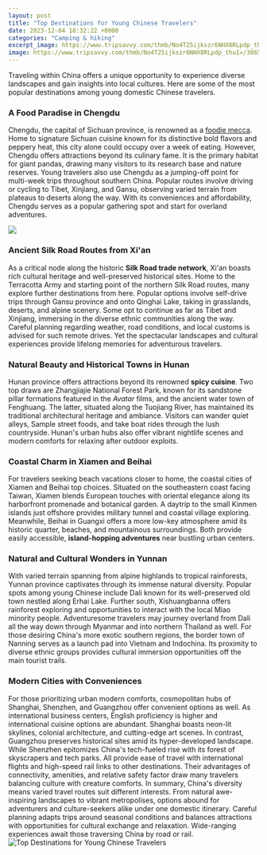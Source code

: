 ```yaml
---
layout: post
title: "Top Destinations for Young Chinese Travelers"
date: 2023-12-04 18:32:22 +0000
categories: "Camping & hiking"
excerpt_image: https://www.tripsavvy.com/thmb/No4T25ijkszr6NHX8RLpdp_thuI=/3865x2576/filters:fill(auto,1)/illuminated-chenghuang-pagoda-against-west-lake-hangzhou-china-849806970-5b0aecbba474be003707ba1d.jpg
image: https://www.tripsavvy.com/thmb/No4T25ijkszr6NHX8RLpdp_thuI=/3865x2576/filters:fill(auto,1)/illuminated-chenghuang-pagoda-against-west-lake-hangzhou-china-849806970-5b0aecbba474be003707ba1d.jpg
---
```


Traveling within China offers a unique opportunity to experience diverse landscapes and gain insights into local cultures. Here are some of the most popular destinations among young domestic Chinese travelers.
### A Food Paradise in Chengdu
Chengdu, the capital of Sichuan province, is renowned as a [foodie mecca](https://thelivenews.github.io/2023-11-25-understanding-jamaican-nationality-ethnicity-and-ancestry/). Home to signature Sichuan cuisine known for its distinctive bold flavors and peppery heat, this city alone could occupy over a week of eating. However, Chengdu offers attractions beyond its culinary fame. It is the primary habitat for giant pandas, drawing many visitors to its research base and nature reserves. Young travelers also use Chengdu as a jumping-off point for multi-week trips throughout southern China. Popular routes involve driving or cycling to Tibet, Xinjiang, and Gansu, observing varied terrain from plateaus to deserts along the way. With its conveniences and affordability, Chengdu serves as a popular gathering spot and start for overland adventures.

![](https://cyberianstech.com/wp-content/uploads/2017/07/travel-china.jpg)
### Ancient Silk Road Routes from Xi'an
As a critical node along the historic **Silk Road trade network**, Xi'an boasts rich cultural heritage and well-preserved historical sites. Home to the Terracotta Army and starting point of the northern Silk Road routes, many explore further destinations from here. Popular options involve self-drive trips through Gansu province and onto Qinghai Lake, taking in grasslands, deserts, and alpine scenery. Some opt to continue as far as Tibet and Xinjiang, immersing in the diverse ethnic communities along the way. Careful planning regarding weather, road conditions, and local customs is advised for such remote drives. Yet the spectacular landscapes and cultural experiences provide lifelong memories for adventurous travelers. 
### Natural Beauty and Historical Towns in Hunan
Hunan province offers attractions beyond its renowned **spicy cuisine**. Two top draws are Zhangjiajie National Forest Park, known for its sandstone pillar formations featured in the _Avatar_ films, and the ancient water town of Fenghuang. The latter, situated along the Tuojiang River, has maintained its traditional architectural heritage and ambiance. Visitors can wander quiet alleys, Sample street foods, and take boat rides through the lush countryside. Hunan's urban hubs also offer vibrant nightlife scenes and modern comforts for relaxing after outdoor exploits.
### Coastal Charm in Xiamen and Beihai
For travelers seeking beach vacations closer to home, the coastal cities of Xiamen and Beihai top choices. Situated on the southeastern coast facing Taiwan, Xiamen blends European touches with oriental elegance along its harborfront promenade and botanical garden. A daytrip to the small Kinmen islands just offshore provides military tunnel and coastal village exploring. Meanwhile, Beihai in Guangxi offers a more low-key atmosphere amid its historic quarter, beaches, and mountainous surroundings. Both provide easily accessible, **island-hopping adventures** near bustling urban centers.
### Natural and Cultural Wonders in Yunnan
With varied terrain spanning from alpine highlands to tropical rainforests, Yunnan province captivates through its immense natural diversity. Popular spots among young Chinese include Dali known for its well-preserved old town nestled along Erhai Lake. Further south, Xishuangbanna offers rainforest exploring and opportunities to interact with the local Miao minority people. Adventuresome travelers may journey overland from Dali all the way down through Myanmar and into northern Thailand as well. For those desiring China's more exotic southern regions, the border town of Nanning serves as a launch pad into Vietnam and Indochina. Its proximity to diverse ethnic groups provides cultural immersion opportunities off the main tourist trails.
### Modern Cities with Conveniences
For those prioritizing urban modern comforts, cosmopolitan hubs of Shanghai, Shenzhen, and Guangzhou offer convenient options as well. As international business centers, English proficiency is higher and international cuisine options are abundant. Shanghai boasts neon-lit skylines, colonial architecture, and cutting-edge art scenes. In contrast, Guangzhou preserves historical sites amid its hyper-developed landscape. While Shenzhen epitomizes China's tech-fueled rise with its forest of skyscrapers and tech parks. All provide ease of travel with international flights and high-speed rail links to other destinations. Their advantages of connectivity, amenities, and relative safety factor draw many travelers balancing culture with creature comforts.
In summary, China's diversity means varied travel routes suit different interests. From natural awe-inspiring landscapes to vibrant metropolises, options abound for adventurers and culture-seekers alike under one domestic itinerary. Careful planning adapts trips around seasonal conditions and balances attractions with opportunities for cultural exchange and relaxation. Wide-ranging experiences await those traversing China by road or rail.
![Top Destinations for Young Chinese Travelers](https://www.tripsavvy.com/thmb/No4T25ijkszr6NHX8RLpdp_thuI=/3865x2576/filters:fill(auto,1)/illuminated-chenghuang-pagoda-against-west-lake-hangzhou-china-849806970-5b0aecbba474be003707ba1d.jpg)